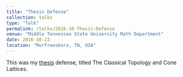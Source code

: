 ```yaml
---
title: "Thesis Defense"
collection: talks
type: "Talk"
permalink: /talks/2016-10-Thesis-Defense
venue: "Middle Tennessee State University Math Department"
date: 2016-10-23
location: "Murfreesboro, TN, USA"
---
```


This was my [thesis](https://mattwiese123.github.io/publication/2016-12-23-the-classical-topology-and-cone-lattices) defense, titled The Classical Topology and Cone Lattices.
